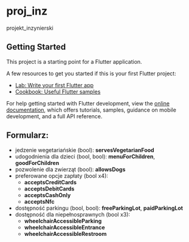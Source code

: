 # proj_inz

projekt_inzynierski

## Getting Started

This project is a starting point for a Flutter application.

A few resources to get you started if this is your first Flutter project:

- [Lab: Write your first Flutter app](https://docs.flutter.dev/get-started/codelab)
- [Cookbook: Useful Flutter samples](https://docs.flutter.dev/cookbook)

For help getting started with Flutter development, view the
[online documentation](https://docs.flutter.dev/), which offers tutorials,
samples, guidance on mobile development, and a full API reference.


## Formularz:
- jedzenie wegetariańskie (bool): **servesVegetarianFood**
- udogodnienia dla dzieci (bool, bool): **menuForChildren**, **goodForChildren**
- pozwolenie dla zwierząt (bool): **allowsDogs**
- preferowane opcje zapłaty (bool x4):
    - **acceptsCreditCards**
    - **acceptsDebitCards**
    - **acceptsCashOnly**
    - **acceptsNfc**
- dostępność parkingu (bool, bool): **freeParkingLot**, **paidParkingLot**
- dostępność dla niepełnosprawnych (bool x3):
    - **wheelchairAccessibleParking**
    - **wheelchairAccessibleEntrance**
    - **wheelchairAccessibleRestroom**

